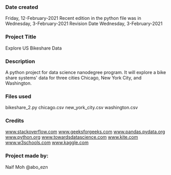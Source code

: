 ### Date created
Friday, 12-February-2021
Recent edition in the python file was in 
Wednesday, 3-February-2021
Revision Date
Wednesday, 3-February-2021

### Project Title
Explore US Bikeshare Data

### Description
A python project for data science nanodegree program. It will explore a bike share systems' data for three cities Chicago, New York City, and Washington.

### Files used
bikeshare_2.py
chicago.csv
new_york_city.csv
washington.csv

### Credits
www.stackoverflow.com
www.geeksforgeeks.com
www.pandas.pydata.org
www.python.org
www.towardsdatascience.com
www.kite.com
www.w3schools.com
www.kaggle.com



### Project made by:
Naif Moh
@abo_ezn